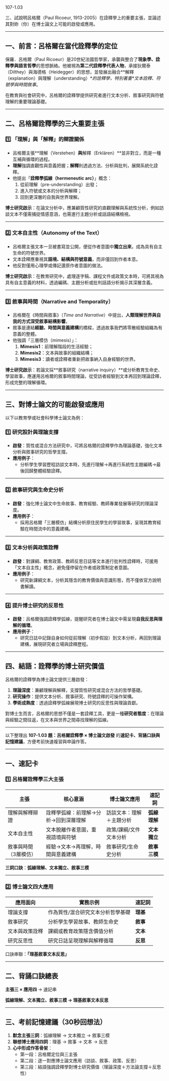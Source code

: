 107-1.03

三、試說明呂格爾（Paul Ricoeur, 1913-2005）在詮釋學上的重要主張，並論述其對妳（你）在博士論文上可能的啟發或應用。

----------------------------

## 一、前言：呂格爾在當代詮釋學的定位

保羅．呂格爾（Paul Ricoeur）是20世紀法國哲學家，承襲與整合了**現象學、詮釋學與語言哲學**的思想脈絡。他被視為**第二代詮釋學代表人物**，承接狄爾泰（Dilthey）與海德格（Heidegger）的思想，並發展出融合**解釋（explanation）與理解（understanding）\**的詮釋學，特別著重\**文本詮釋、符號學與時間敘事**。

在教育與社會研究中，呂格爾的詮釋學提供研究者進行文本分析、敘事研究與符號理解的重要理論基礎。

------

## 二、呂格爾詮釋學的三大重要主張

### 1️⃣ 「理解」與「解釋」的辯證關係

- 呂格爾主張**理解（Verstehen）**與**解釋（Erklären）**並非對立，而是一種互補與循環的過程。
- **理解**強調直觀性與意義把握；**解釋**則透過方法、分析與批判，展開系統化詮釋。
- 他提出「**詮釋學弧線（hermeneutic arc）**」概念：
  1. 從前理解（pre-understanding）出發；
  2. 進入符號或文本的分析與解釋；
  3. 回到更深層的自我與世界理解。

**博士研究啟示**：在論文分析中，應兼顧質性研究的直觀理解與系統性分析，例如訪談文本不僅需捕捉情感意涵，也需進行主題分析或話語結構檢視。

------

### 2️⃣ 文本自主性（Autonomy of the Text）

- 呂格爾主張文本一旦被書寫並公開，便從作者意圖中**獨立出來**，成為具有自主生命的符號世界。
- 文本詮釋應重視其**語境、結構與符號意義**，而非僅回到作者本意。
- 他反對僅用心理學或傳記還原作者意圖的做法。

**博士研究啟示**：在教育研究中，處理逐字稿、課程文件或政策文本時，可將其視為具有自主意義的材料，透過編碼、主題分析或批判話語分析揭示其深層含義。

------

### 3️⃣ 敘事與時間（Narrative and Temporality）

- 呂格爾在《時間與敘事》（*Time and Narrative*）中提出，**人類理解世界與自我的方式深受敘事結構影響**。
- 敘事是連結**經驗、時間與意義建構**的橋樑，透過故事我們將零散經驗組織為有意義的整體。
- 他強調「三層模仿（mimesis）」：
  1. **Mimesis1**：前理解階段的生活經驗；
  2. **Mimesis2**：文本與故事的組織結構；
  3. **Mimesis3**：讀者或詮釋者重新把故事納入自身經驗的世界。

**博士研究啟示**：若論文採**敘事研究（narrative inquiry）**或分析教育生命史、學習故事，應運用呂格爾的敘事時間理論，從受訪者經驗到文本再回到理論詮釋，形成完整的理解循環。

------

## 三、對博士論文的可能啟發或應用

以下以教育學或社會科學博士論文為例：

### 1️⃣ 研究設計與理論支撐

- **啟發**：質性或混合方法研究中，可將呂格爾的詮釋學作為理論基礎，強化文本分析與敘事研究的哲學支撐。
- **應用例子**：
  - 分析學生學習歷程訪談文本時，先進行理解→再進行系統性主題編碼→最後回歸整體經驗詮釋。

------

### 2️⃣ 敘事研究與生命史分析

- **啟發**：強化博士論文中生命故事、教育經驗、教師專業發展等研究的理論深度。
- **應用例子**：
  - 採用呂格爾「三層模仿」結構分析原住民學生的學習故事，呈現其教育經驗在時間流中的意義建構。

------

### 3️⃣ 文本分析與政策詮釋

- **啟發**：對課綱、教育政策、教師反思日誌等文本進行批判性詮釋時，可援用「文本自主性」概念，避免僅停留在作者或政策制定者意圖。
- **應用例子**：
  - 研究新課綱文本，分析其隱含的教育價值與意識形態，而不僅依官方說明書解讀。

------

### 4️⃣ 提升博士研究的反思性

- **啟發**：呂格爾強調詮釋學弧線，提醒研究者在博士論文中需呈現**自我反思與理解的循環**。
- **應用例子**：
  - 研究日誌中記錄自身如何從前理解（初步假設）到文本分析，再回到理論建構，展現研究者立場與詮釋歷程。

------

## 四、結語：詮釋學的博士研究價值

呂格爾的詮釋學為博士論文提供三層啟發：

1. **理論深度**：兼顧理解與解釋，支撐質性研究或混合方法的哲學基礎。
2. **研究操作**：提供文本分析、敘事研究、符號詮釋的可操作架構。
3. **學術成熟度**：透過詮釋學弧線展現博士研究的反思性與理論貢獻。

對博士生而言，呂格爾的思想不僅是一套詮釋工具，更是一種**研究者態度**：在理論與經驗之間往返，在文本與世界之間尋找理解的弧線。

--------------

以下整理出 **107-1.03 題：呂格爾詮釋學 × 博士論文啟發** 的**速記卡、背誦口訣與記憶建議**，方便考前快速複習與申論作答。

------

## **一、速記卡**

### 1️⃣ 呂格爾詮釋學三大主張

| **主張**              | **核心意涵**                         | **博士論文應用**         | **速記詞**   |
| --------------------- | ------------------------------------ | ------------------------ | ------------ |
| 理解與解釋辯證        | 詮釋學弧線：前理解→分析→回到深層理解 | 訪談文本：理解＋主題分析 | **弧線理解** |
| 文本自主性            | 文本脫離作者意圖，重視語境與符號     | 政策/課綱/文件文本分析   | **文本獨立** |
| 敘事與時間（3層模仿） | 經驗→文本→再理解，時間與意義建構     | 敘事研究/生命史分析      | **敘事三模** |



**三詞口訣**：**弧線理解、文本獨立、敘事三模**

------

### 2️⃣ 博士論文四大應用

| **應用面向**   | **實務示例**                      | **速記詞** |
| -------------- | --------------------------------- | ---------- |
| 理論支撐       | 作為質性/混合研究文本分析哲學基礎 | **理基**   |
| 敘事研究       | 分析學生學習故事、教師生命史      | **敘事**   |
| 文本與政策詮釋 | 課綱或教育政策隱含價值分析        | **文本**   |
| 研究反思性     | 研究日誌呈現理解與解釋循環        | **反思**   |



口訣串聯：**「理基敘事文本反思」**

------

## **二、背誦口訣總表**

**主張三 × 應用四** → 速記串

**弧線理解、文本獨立、敘事三模 → 理基敘事文本反思**

------

## **三、考前記憶建議（30秒回想法）**

1. **默念主張三詞**：弧線理解 → 文本獨立 → 敘事三模
2. **聯想博士應用四詞**：理基 → 敘事 → 文本 → 反思
3. **心中形成作答骨架**：
   - 第一段：呂格爾定位與三主張
   - 第二段：逐一對應博士論文應用（訪談、敘事、政策、反思）
   - 第三段：結語強調詮釋學對博士研究價值（理論深度＋方法論支撐＋反思性）